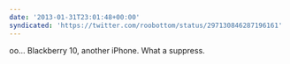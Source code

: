 ```yaml
---
date: '2013-01-31T23:01:48+00:00'
syndicated: 'https://twitter.com/roobottom/status/297130846287196161'
---
```

oo… Blackberry 10, another iPhone. What a suppress.
